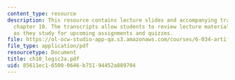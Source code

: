 ```yaml
---
content_type: resource
description: This resource contains lecture slides and accompanying transcripts for
  chapter 10. The transcripts allow students to review lecture material in detail
  as they study for upcoming assignments and quizzes.
file: https://ol-ocw-studio-app-qa.s3.amazonaws.com/courses/6-034-artificial-intelligence-spring-2005/85611ec165000646b75194452a889704_ch10_logic2a.pdf
file_type: application/pdf
resourcetype: Document
title: ch10_logic2a.pdf
uid: 85611ec1-6500-0646-b751-94452a889704
---
```

